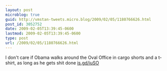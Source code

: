 ```yaml
---
layout: post
microblog: true
guid: http://vmstan-tweets.micro.blog/2009/02/05/1180766626.html
post_id: 3052752
date: 2009-02-05T13:39:45-0600
lastmod: 2009-02-05T13:39:45-0600
type: post
url: /2009/02/05/1180766626.html
---
```

I don't care if Obama walks around the Oval Office in cargo shorts and a t-shirt, as long as he gets shit done [is.gd/iuSO](http://is.gd/iuSO)
